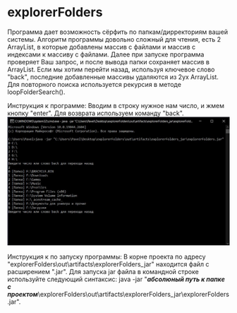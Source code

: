 # explorerFolders
Программа дает возможность сёрфить по папкам/дирректориям вашей системы.
Алгоритм программы довольно сложный для чтения, есть 2 ArrayList, в которые добавлены
массив с файлами и массив с индексами к массиву с файлами. Далее при запуске
программа проверяет Ваш запрос, и после вывода папки сохраняет массив в ArrayList.
Если мы хотим перейти назад, используя ключевое слово "back", последние добавленные 
массивы удаляются из 2ух ArrayList. Для повторного поиска используется рекурсия 
в методе loopFolderSearch().

Инструкция к программе:
Вводим в строку нужное нам число, и жмем кнопку "enter". Для возврата используем
команду "back".
![Image alt](https://github.com/pkhramov11/explorerFolders/raw/master/pic2JPG.JPG)

Инструкция к по запуску программы:
В корне проекта по адресу "explorerFolders\out\artifacts\explorerFolders_jar\" находится файл с расширением ".jar".
Для запуска jar файла в командной строке используйте следующий синтаксис:
java -jar "***абсолюный путь к папке с проектом***\explorerFolders\out\artifacts\explorerFolders_jar\explorerFolders.jar".
